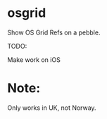 # osgrid

Show OS Grid Refs on a pebble.

TODO:

Make work on iOS

# Note:

Only works in UK, not Norway.

